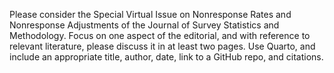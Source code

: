 Please consider the Special Virtual Issue on Nonresponse Rates and Nonresponse Adjustments of the Journal of Survey Statistics and Methodology. Focus on one aspect of the editorial, and with reference to relevant literature, please discuss it in at least two pages. Use Quarto, and include an appropriate title, author, date, link to a GitHub repo, and citations. 
